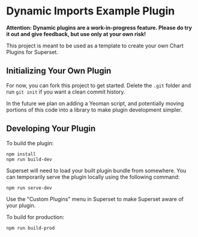 # Dynamic Imports Example Plugin

**Attention: Dynamic plugins are a work-in-progress feature. Please do try it out and give feedback, but use only at your own risk!**

This project is meant to be used as a template to create your own Chart Plugins for Superset.

## Initializing Your Own Plugin

For now, you can fork this project to get started. Delete the `.git` folder and run `git init` if you want a clean commit history.

In the future we plan on adding a Yeoman script, and potentially moving portions of this code into a library to make plugin development simpler.

## Developing Your Plugin

To build the plugin:

```shell
npm install
npm run build-dev
```

Superset will need to load your built plugin bundle from somewhere. You can temporarily serve the plugin locally using the following command:

```shell
npm run serve-dev
```

Use the "Custom Plugins" menu in Superset to make Superset aware of your plugin.

To build for production:

```shell
npm run build-prod
```
